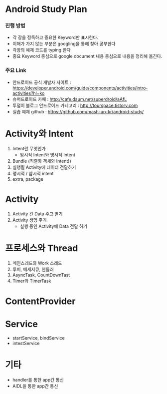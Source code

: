 Android Study Plan
===

### 진행 방법
* 각 장을 정독하고 중요한 Keyword만 표시한다.
* 이해가 가지 않는 부분은 googling을 통해 찾아 공부한다
* 각장의 예제 코드를 typing 한다
* 중요 Keyword 중심으로 google document 내용 중심으로 내용을 정리해 옮긴다. 

### 주요 Link
* 안드로이드 공식 개발자 사이트 : <https://developer.android.com/guide/components/activities/intro-activities?hl=ko>
* 슈퍼드로이드 카페 : <http://cafe.daum.net/superdroid/aAfL>
* 투덜이 블로그 안드로이드 카테고리 : <http://tourspace.tistory.com>
* 실습 예제 github : <https://github.com/mash-up-kr/android-study/>

# Activity와 Intent
1. Intent란 무엇인가   
   * 암시적 Intent와 명시적 Intent
2. Bundle (직렬화 객체와 Intent))
3. 실행될 Activity에 데이터 전달하기
4. 명시적 / 암시적 intent
5. extra, package

# Activity
1. Activity 간 Data 주고 받기
2. Activity 생명 주기
   * 실행 중인 Activity에 Data 전달 하기

# 프로세스와 Thread
1. 메인스레드와 Work 스레드
2. 루퍼, 메세지큐, 핸들러
3. AsyncTask, CountDownTast
4. Timer와 TimerTask

# ContentProvider
# Service
* startService, bindService
* intestService

# 기타
* handler를 통한 app간 통신
* AIDL을 통한 app간 통신


